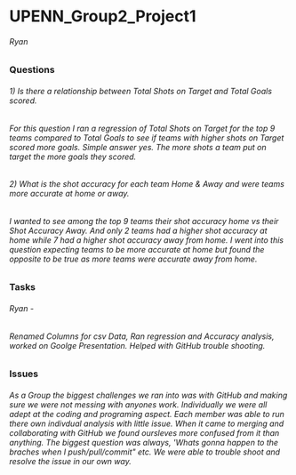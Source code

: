 # UPENN_Group2_Project1

###### Ryan

### Questions
###### 1) Is there a relationship between Total Shots on Target and Total Goals scored.
######    For this question I ran a regression of Total Shots on Target for the top 9 teams compared to Total Goals to see if teams with higher shots on Target scored more  goals. Simple answer yes. The more shots a team put on target the more goals they scored.


###### 2) What is the shot accuracy for each team Home & Away and were teams more accurate at home or away.
######    I wanted to see among the top 9 teams their shot accuracy home vs their Shot Accuracy Away. And only 2 teams had a higher shot accuracy at home while 7 had a  higher             shot accuracy away from home. I went into this question expecting teams to be more accurate at home but found the opposite to be true as more teams were accurate away           from home.
### Tasks
######  Ryan - 
######  Renamed Columns for csv Data, Ran regression and Accuracy analysis, worked on Goolge Presentation. Helped with GitHub trouble shooting.

### Issues
###### As a Group the biggest challenges we ran into was with GitHub and making sure we were not messing with anyones work. Individually we were all adept at the coding and programing aspect. Each member was able to run there own indivdual analysis with little issue. When it came to merging and collaborating with GitHub we found oursleves more confused from it than anything. The biggest question was always, 'Whats gonna happen to the braches when I push/pull/commit" etc. We were able to trouble shoot and resolve the issue in our own way.  
